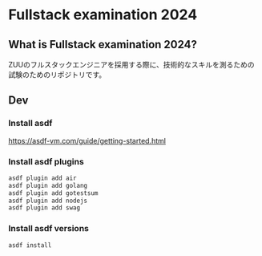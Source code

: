 # Fullstack examination 2024

## What is Fullstack examination 2024?

ZUUのフルスタックエンジニアを採用する際に、技術的なスキルを測るための試験のためのリポジトリです。

## Dev

### Install asdf

https://asdf-vm.com/guide/getting-started.html

### Install asdf plugins

```bash
asdf plugin add air
asdf plugin add golang
asdf plugin add gotestsum
asdf plugin add nodejs
asdf plugin add swag
```

### Install asdf versions

```bash
asdf install
```
